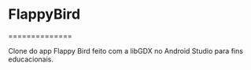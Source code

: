 # FlappyBird
==============

 Clone do app Flappy Bird feito com a libGDX no Android Studio para fins educacionais.
